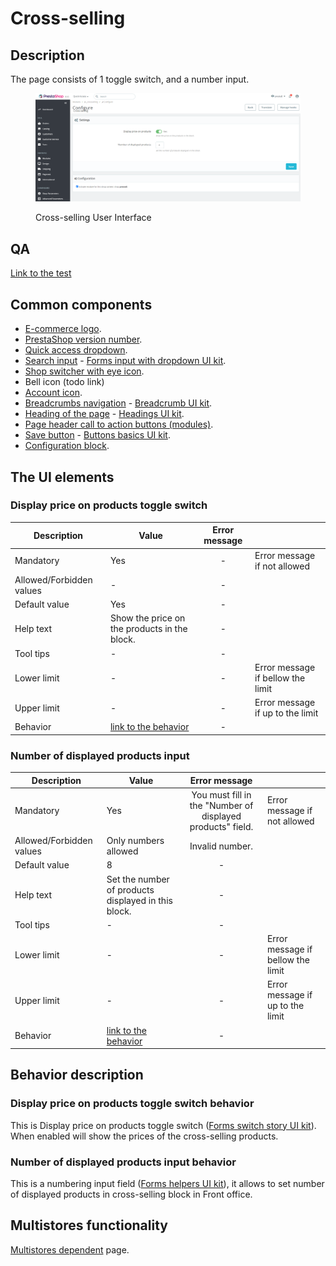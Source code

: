 # Cross-selling

## Description

The page consists of 1 toggle switch, and a number input.

<figure><img src="../../../../../.gitbook/assets/image (67).png" alt="Cross-selling User Interface"><figcaption><p>Cross-selling User Interface</p></figcaption></figure>

## QA&#x20;

[Link to the test](https://build.prestashop-project.org/test-scenarios/scenarios/core/functional/bo/modules/module-manager/modules.html)

## Common components <a href="#common-components" id="common-components"></a>

* [E-commerce logo](../../../common-components/back-office-header/prestashop-logo.md).
* [PrestaShop version number](../../../common-components/prestashop-version-number.md).
* [Quick access dropdown](../../../common-components/quick-access-dropdown.md).
* [Search input](../../../common-components/search-input-field.md) - [Forms input with dropdown UI kit](https://build.prestashop-project.org/prestashop-ui-kit/?path=/story/forms--input-with-dropdown).
* [Shop switcher with eye icon](../../../common-components/shop-switcher-with-eye-icon.md).
* Bell icon (todo link)
* [Account icon](../../../common-components/account-icon.md).
* [Breadcrumbs navigation](../../../common-components/breadcrumbs.md) - [Breadcrumb UI kit](https://build.prestashop.com/prestashop-ui-kit/?path=/story/breadcrumb--breadcrumb).
* [Heading of the page](../../../common-components/heading-of-the-page.md) - [Headings UI ](https://build.prestashop.com/prestashop-ui-kit/?path=/story/headings--headings)[kit](https://build.prestashop-project.org/prestashop-ui-kit/?path=/story/headings--headings).
* [Page header call to action buttons (modules)](../../../common-components/page-header-call-to-action-buttons-modules.md).
* [Save button](../../../common-components/save-button.md) -  [Buttons basics UI kit](https://build.prestashop.com/prestashop-ui-kit/?path=/story/buttons--basics).
* [Configuration block](../../../common-components/configuration-block.md).&#x20;

## The UI elements

### Display price on products toggle switch

<table><thead><tr><th>Description</th><th>Value</th><th align="center">Error message</th><th data-hidden></th></tr></thead><tbody><tr><td>Mandatory</td><td>Yes</td><td align="center">-</td><td>Error message if not allowed</td></tr><tr><td>Allowed/Forbidden values</td><td>-</td><td align="center">-</td><td></td></tr><tr><td>Default value</td><td>Yes</td><td align="center">-</td><td></td></tr><tr><td>Help text</td><td>Show the price on the products in the block.</td><td align="center">-</td><td></td></tr><tr><td>Tool tips</td><td>-</td><td align="center">-</td><td></td></tr><tr><td>Lower limit</td><td>-</td><td align="center">-</td><td>Error message if bellow the limit</td></tr><tr><td>Upper limit</td><td>-</td><td align="center">-</td><td>Error message if up to the limit</td></tr><tr><td>Behavior</td><td><a href="cross-selling.md#display-price-on-products-toggle-switch-behavior">link to the behavior</a></td><td align="center">-</td><td></td></tr></tbody></table>

### Number of displayed products input

<table><thead><tr><th>Description</th><th>Value</th><th align="center">Error message</th><th data-hidden></th></tr></thead><tbody><tr><td>Mandatory</td><td>Yes</td><td align="center">You must fill in the "Number of displayed products" field.</td><td>Error message if not allowed</td></tr><tr><td>Allowed/Forbidden values</td><td>Only numbers allowed</td><td align="center">Invalid number.</td><td></td></tr><tr><td>Default value</td><td>8</td><td align="center">-</td><td></td></tr><tr><td>Help text</td><td>Set the number of products displayed in this block.</td><td align="center">-</td><td></td></tr><tr><td>Tool tips</td><td>-</td><td align="center">-</td><td></td></tr><tr><td>Lower limit</td><td>-</td><td align="center">-</td><td>Error message if bellow the limit</td></tr><tr><td>Upper limit</td><td>-</td><td align="center">-</td><td>Error message if up to the limit</td></tr><tr><td>Behavior</td><td><a href="cross-selling.md#number-of-displayed-products-input-behavior">link to the behavior</a></td><td align="center">-</td><td></td></tr></tbody></table>

## Behavior description

### Display price on products toggle switch behavior

This is Display price on products toggle switch ([Forms switch story UI kit](https://build.prestashop-project.org/prestashop-ui-kit/?path=/story/forms--switch-story)). When enabled will show the prices of the cross-selling products.

### Number of displayed products input behavior

This is a numbering input field ([Forms helpers UI kit](https://build.prestashop-project.org/prestashop-ui-kit/?path=/story/forms--helpers)), it allows to set number of displayed products in cross-selling block in Front office.

## Multistores functionality

[Multistores dependent](../../../common-components/multistores-dependent.md) page.
